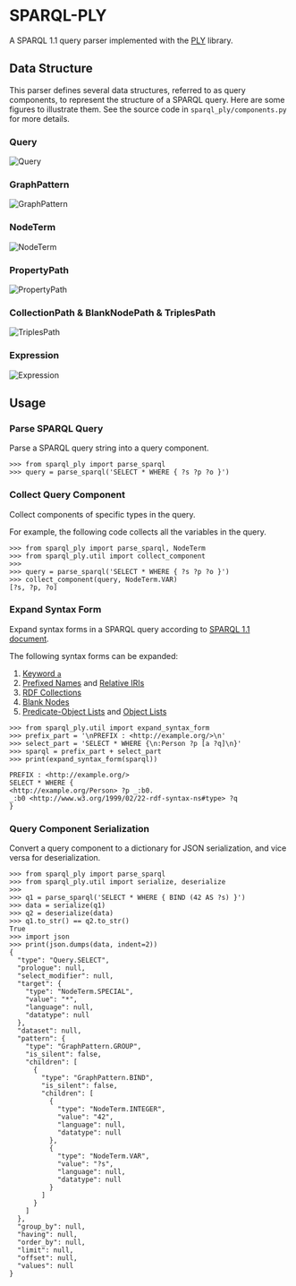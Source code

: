 # SPARQL-PLY

A SPARQL 1.1 query parser implemented with the [PLY](https://github.com/dabeaz/ply) library.

## Data Structure

This parser defines several data structures, referred to as query components, to represent the structure of a SPARQL query. Here are some figures to illustrate them. See the source code in `sparql_ply/components.py` for more details.

### Query

![Query](doc/figure/query.png)

### GraphPattern

![GraphPattern](doc/figure/graph_pattern.png)

### NodeTerm

![NodeTerm](doc/figure/node_term.png)

### PropertyPath

![PropertyPath](doc/figure/property_path.png)

### CollectionPath & BlankNodePath & TriplesPath

![TriplesPath](doc/figure/triples_path.png)

### Expression

![Expression](doc/figure/expression.png)

## Usage

### Parse SPARQL Query

Parse a SPARQL query string into a query component.

```pycon
>>> from sparql_ply import parse_sparql
>>> query = parse_sparql('SELECT * WHERE { ?s ?p ?o }')
```

### Collect Query Component

Collect components of specific types in the query.

For example, the following code collects all the variables in the query.

```pycon
>>> from sparql_ply import parse_sparql, NodeTerm
>>> from sparql_ply.util import collect_component
>>>
>>> query = parse_sparql('SELECT * WHERE { ?s ?p ?o }')
>>> collect_component(query, NodeTerm.VAR)
[?s, ?p, ?o]
```

### Expand Syntax Form

Expand syntax forms in a SPARQL query according to [SPARQL 1.1 document](https://www.w3.org/TR/2013/REC-sparql11-query-20130321/#sparqlExpandForms).

The following syntax forms can be expanded:
1. [Keyword `a`](https://www.w3.org/TR/2013/REC-sparql11-query-20130321/#abbrevRdfType)
2. [Prefixed Names](https://www.w3.org/TR/2013/REC-sparql11-query-20130321/#prefNames) and [Relative IRIs](https://www.w3.org/TR/2013/REC-sparql11-query-20130321/#relIRIs)
3. [RDF Collections](https://www.w3.org/TR/2013/REC-sparql11-query-20130321/#collections)
4. [Blank Nodes](https://www.w3.org/TR/2013/REC-sparql11-query-20130321/#QSynBlankNodes)
5. [Predicate-Object Lists](https://www.w3.org/TR/2013/REC-sparql11-query-20130321/#predObjLists) and [Object Lists](https://www.w3.org/TR/2013/REC-sparql11-query-20130321/#objLists)


```pycon
>>> from sparql_ply.util import expand_syntax_form
>>> prefix_part = '\nPREFIX : <http://example.org/>\n'
>>> select_part = 'SELECT * WHERE {\n:Person ?p [a ?q]\n}'
>>> sparql = prefix_part + select_part
>>> print(expand_syntax_form(sparql))

PREFIX : <http://example.org/>
SELECT * WHERE {
<http://example.org/Person> ?p _:b0.
_:b0 <http://www.w3.org/1999/02/22-rdf-syntax-ns#type> ?q
}
```

### Query Component Serialization

Convert a query component to a dictionary for JSON serialization, and vice versa for deserialization.

```pycon
>>> from sparql_ply import parse_sparql
>>> from sparql_ply.util import serialize, deserialize
>>>
>>> q1 = parse_sparql('SELECT * WHERE { BIND (42 AS ?s) }')
>>> data = serialize(q1)
>>> q2 = deserialize(data)
>>> q1.to_str() == q2.to_str()
True
>>> import json
>>> print(json.dumps(data, indent=2))
{
  "type": "Query.SELECT",
  "prologue": null,      
  "select_modifier": null,
  "target": {
    "type": "NodeTerm.SPECIAL",
    "value": "*",
    "language": null,
    "datatype": null
  },
  "dataset": null,
  "pattern": {
    "type": "GraphPattern.GROUP",
    "is_silent": false,
    "children": [
      {
        "type": "GraphPattern.BIND",
        "is_silent": false,
        "children": [
          {
            "type": "NodeTerm.INTEGER",
            "value": "42",
            "language": null,
            "datatype": null
          },
          {
            "type": "NodeTerm.VAR",
            "value": "?s",
            "language": null,
            "datatype": null
          }
        ]
      }
    ]
  },
  "group_by": null,
  "having": null,
  "order_by": null,
  "limit": null,
  "offset": null,
  "values": null
}
```

